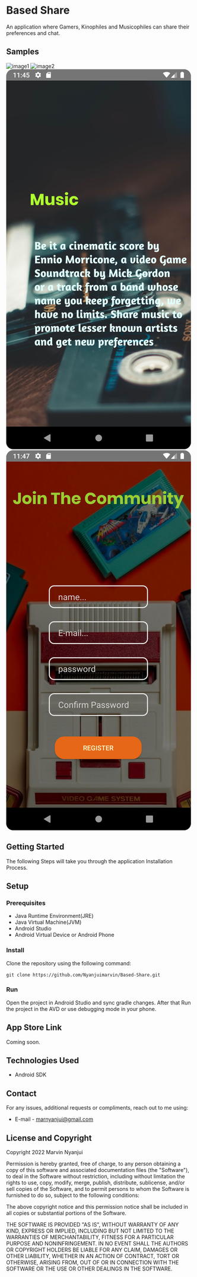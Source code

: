 # Based Share
An application where Gamers, Kinophiles and Musicophiles can share their preferences and chat.

## Samples
![image1](Screens/image.png)
![image2](Screens/image%20(1).png)
![image3](Screens/image%20(2).png)
![image4](Screens/image%20(4).png)

## Getting Started

The following Steps will take you through the application Installation Process.

## Setup
### Prerequisites
- Java Runtime Environment(JRE)
- Java Virtual Machine(JVM)
- Android Studio
- Android Virtual Device or Android Phone

### Install

Clone the repository using the following command:
```
git clone https://github.com/Nyanjuimarvin/Based-Share.git
```

### Run
Open the project in Android Studio and sync gradle changes. After that Run the project in  the AVD or use debugging mode in your phone.


## App Store Link
Coming soon.

## Technologies Used
- Android SDK
## Contact
For any issues, additional requests or compliments, reach out to me using:
* E-mail - marnyanjui@gmail.com



## License and Copyright

Copyright 2022 Marvin Nyanjui

Permission is hereby granted, free of charge, to any person obtaining a copy of this software and associated documentation files (the "Software"), to deal in the Software without restriction, including without limitation the rights to use, copy, modify, merge, publish, distribute, sublicense, and/or sell copies of the Software, and to permit persons to whom the Software is furnished to do so, subject to the following conditions:

The above copyright notice and this permission notice shall be included in all copies or substantial portions of the Software.

THE SOFTWARE IS PROVIDED "AS IS", WITHOUT WARRANTY OF ANY KIND, EXPRESS OR IMPLIED, INCLUDING BUT NOT LIMITED TO THE WARRANTIES OF MERCHANTABILITY, FITNESS FOR A PARTICULAR PURPOSE AND NONINFRINGEMENT. IN NO EVENT SHALL THE AUTHORS OR COPYRIGHT HOLDERS BE LIABLE FOR ANY CLAIM, DAMAGES OR OTHER LIABILITY, WHETHER IN AN ACTION OF CONTRACT, TORT OR OTHERWISE, ARISING FROM, OUT OF OR IN CONNECTION WITH THE SOFTWARE OR THE USE OR OTHER DEALINGS IN THE SOFTWARE.